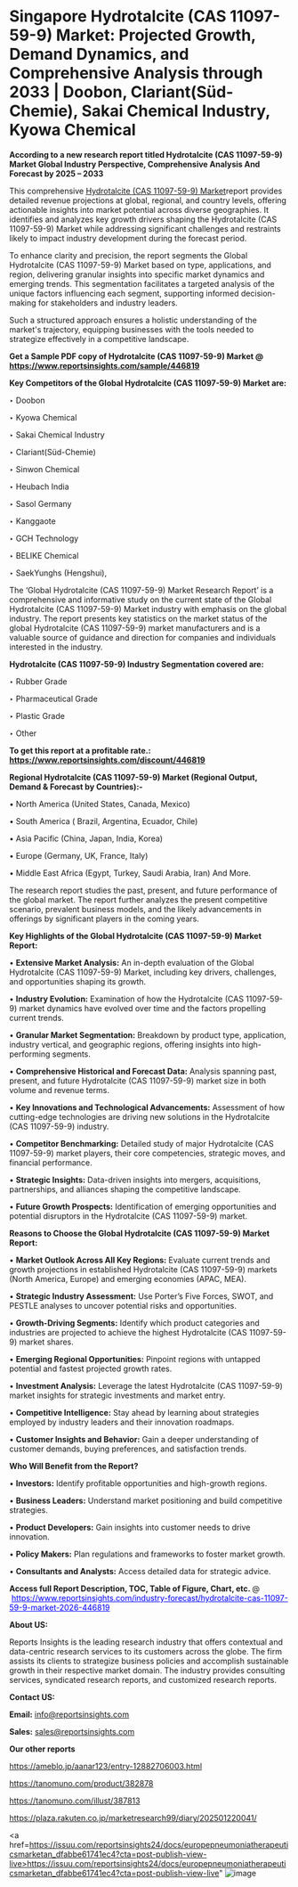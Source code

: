 # Singapore Hydrotalcite (CAS 11097-59-9) Market: Projected Growth, Demand Dynamics, and Comprehensive Analysis through 2033 | Doobon, Clariant(Süd-Chemie), Sakai Chemical Industry, Kyowa Chemical

<strong>According to a new research report titled Hydrotalcite (CAS 11097-59-9) Market Global Industry Perspective, Comprehensive Analysis And Forecast by 2025 – 2033</strong>

This comprehensive <a href=https://www.reportsinsights.com/sample/446819>Hydrotalcite (CAS 11097-59-9) Market</a>report provides detailed revenue projections at global, regional, and country levels, offering actionable insights into market potential across diverse geographies. It identifies and analyzes key growth drivers shaping the Hydrotalcite (CAS 11097-59-9) Market while addressing significant challenges and restraints likely to impact industry development during the forecast period.

To enhance clarity and precision, the report segments the Global Hydrotalcite (CAS 11097-59-9) Market based on type, applications, and region, delivering granular insights into specific market dynamics and emerging trends. This segmentation facilitates a targeted analysis of the unique factors influencing each segment, supporting informed decision-making for stakeholders and industry leaders.

Such a structured approach ensures a holistic understanding of the market's trajectory, equipping businesses with the tools needed to strategize effectively in a competitive landscape.

<strong>Get a Sample PDF copy of Hydrotalcite (CAS 11097-59-9) Market </strong><strong>@<a href=https://www.reportsinsights.com/sample/446819 style=color:#0000ff;> https://www.reportsinsights.com/sample/446819</a></strong></font>

<strong>Key Competitors of the Global Hydrotalcite (CAS 11097-59-9) Market are:</strong>

‣ Doobon

‣ Kyowa Chemical

‣ Sakai Chemical Industry

‣ Clariant(Süd-Chemie)

‣ Sinwon Chemical

‣ Heubach India

‣ Sasol Germany

‣ Kanggaote

‣ GCH Technology

‣ BELIKE Chemical

‣ SaekYunghs (Hengshui),

The ‘Global Hydrotalcite (CAS 11097-59-9) Market Research Report’ is a comprehensive and informative study on the current state of the Global Hydrotalcite (CAS 11097-59-9) Market industry with emphasis on the global industry. The report presents key statistics on the market status of the global Hydrotalcite (CAS 11097-59-9) market manufacturers and is a valuable source of guidance and direction for companies and individuals interested in the industry.

<strong>Hydrotalcite (CAS 11097-59-9) Industry Segmentation covered are:</strong>

‣ Rubber Grade

‣ Pharmaceutical Grade

‣ Plastic Grade

‣ Other

<strong>To get this report at a profitable rate.: <a href=https://www.reportsinsights.com/discount/446819 style=color:#0000ff;>https://www.reportsinsights.com/discount/446819</a></strong></font>

<strong>Regional Hydrotalcite (CAS 11097-59-9) Market (Regional Output, Demand &amp; Forecast by Countries):-</strong>

• North America (United States, Canada, Mexico)

• South America ( Brazil, Argentina, Ecuador, Chile)

• Asia Pacific (China, Japan, India, Korea)

• Europe (Germany, UK, France, Italy)

• Middle East Africa (Egypt, Turkey, Saudi Arabia, Iran) And More.

The research report studies the past, present, and future performance of the global market. The report further analyzes the present competitive scenario, prevalent business models, and the likely advancements in offerings by significant players in the coming years.

<strong>Key Highlights of the Global Hydrotalcite (CAS 11097-59-9) Market Report:</strong>

• <strong>Extensive Market Analysis:</strong> An in-depth evaluation of the Global Hydrotalcite (CAS 11097-59-9) Market, including key drivers, challenges, and opportunities shaping its growth.

• <strong>Industry Evolution:</strong> Examination of how the Hydrotalcite (CAS 11097-59-9) market dynamics have evolved over time and the factors propelling current trends.

• <strong>Granular Market Segmentation:</strong> Breakdown by product type, application, industry vertical, and geographic regions, offering insights into high-performing segments.

• <strong>Comprehensive Historical and Forecast Data:</strong> Analysis spanning past, present, and future Hydrotalcite (CAS 11097-59-9) market size in both volume and revenue terms.

• <strong>Key Innovations and Technological Advancements:</strong> Assessment of how cutting-edge technologies are driving new solutions in the Hydrotalcite (CAS 11097-59-9) industry.

• <strong>Competitor Benchmarking:</strong> Detailed study of major Hydrotalcite (CAS 11097-59-9) market players, their core competencies, strategic moves, and financial performance.

• <strong>Strategic Insights:</strong> Data-driven insights into mergers, acquisitions, partnerships, and alliances shaping the competitive landscape.

• <strong>Future Growth Prospects:</strong> Identification of emerging opportunities and potential disruptors in the Hydrotalcite (CAS 11097-59-9) market.

<strong>Reasons to Choose the Global Hydrotalcite (CAS 11097-59-9) Market Report:</strong>

• <strong>Market Outlook Across All Key Regions:</strong> Evaluate current trends and growth projections in established Hydrotalcite (CAS 11097-59-9) markets (North America, Europe) and emerging economies (APAC, MEA).

• <strong>Strategic Industry Assessment:</strong> Use Porter’s Five Forces, SWOT, and PESTLE analyses to uncover potential risks and opportunities.

• <strong>Growth-Driving Segments:</strong> Identify which product categories and industries are projected to achieve the highest Hydrotalcite (CAS 11097-59-9) market shares.

• <strong>Emerging Regional Opportunities:</strong> Pinpoint regions with untapped potential and fastest projected growth rates.

• <strong>Investment Analysis:</strong> Leverage the latest Hydrotalcite (CAS 11097-59-9) market insights for strategic investments and market entry.

• <strong>Competitive Intelligence:</strong> Stay ahead by learning about strategies employed by industry leaders and their innovation roadmaps.

• <strong>Customer Insights and Behavior:</strong> Gain a deeper understanding of customer demands, buying preferences, and satisfaction trends.

<strong>Who Will Benefit from the Report?</strong>

• <strong>Investors:</strong> Identify profitable opportunities and high-growth regions.

• <strong>Business Leaders:</strong> Understand market positioning and build competitive strategies.

• <strong>Product Developers:</strong> Gain insights into customer needs to drive innovation.

• <strong>Policy Makers:</strong> Plan regulations and frameworks to foster market growth.

• <strong>Consultants and Analysts:</strong> Access detailed data for strategic advice.
</ul>
<strong>Access full Report Description, TOC, Table of Figure, Chart, etc. </strong>@  <a href=https://www.reportsinsights.com/industry-forecast/hydrotalcite-cas-11097-59-9-market-2026-446819 style=color:#0000ff;>https://www.reportsinsights.com/industry-forecast/hydrotalcite-cas-11097-59-9-market-2026-446819</a></font>

<strong><strong>About US</strong>:</strong>

Reports Insights is the leading research industry that offers contextual and data-centric research services to its customers across the globe. The firm assists its clients to strategize business policies and accomplish sustainable growth in their respective market domain. The industry provides consulting services, syndicated research reports, and customized research reports.

<strong>Contact US:</strong>

<p class=""""><b>Email:</b> <a href=mailto:info@reportsinsights.com>info@reportsinsights.com</a></p>
<p class=""""><b>Sales:</b> <a href=mailto:sales@reportsinsights.com>sales@reportsinsights.com</a></p>

<strong>Our other reports</strong>

<a href=https://ameblo.jp/aanar123/entry-12882706003.html>https://ameblo.jp/aanar123/entry-12882706003.html</a>

<a href=https://tanomuno.com/product/382878>https://tanomuno.com/product/382878</a>

<a href=https://tanomuno.com/illust/387813>https://tanomuno.com/illust/387813</a>

<a href=https://plaza.rakuten.co.jp/marketresearch99/diary/202501220041/>https://plaza.rakuten.co.jp/marketresearch99/diary/202501220041/</a>

<a href=https://issuu.com/reportsinsights24/docs/europepneumoniatherapeuticsmarketan_dfabbe61741ec4?cta=post-publish-view-live>https://issuu.com/reportsinsights24/docs/europepneumoniatherapeuticsmarketan_dfabbe61741ec4?cta=post-publish-view-live</a>"
![image](https://github.com/user-attachments/assets/943ac9fc-94d0-4704-b629-e830a295fb74)
